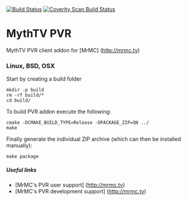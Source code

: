 [![Build Status](https://travis-ci.org/janbar/pvr.mythtv.svg?branch=Krypton)](https://travis-ci.org/janbar/pvr.mythtv)
[![Coverity Scan Build Status](https://scan.coverity.com/projects/3115/badge.svg)](https://scan.coverity.com/projects/3115)

# MythTV PVR
MythTV PVR client addon for [MrMC] (http://mrmc.tv)

### Linux, BSD, OSX

Start by creating a build folder
<pre><code>mkdir -p build
rm -rf build/*
cd build/</code></pre>

To build PVR addon execute the following:
<pre><code>cmake -DCMAKE_BUILD_TYPE=Release -DPACKAGE_ZIP=ON ../
make</code></pre>

Finally generate the individual ZIP archive (which can then be installed manually): 
<pre><code>make package</code></pre>

##### Useful links

* [MrMC's PVR user support] (http://mrmc.tv)
* [MrMC's PVR development support] (http://mrmc.tv)
